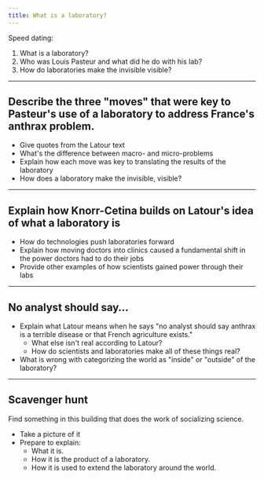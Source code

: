 ```yaml
---
title: What is a laboratory?
---
```


Speed dating:

1. What is a laboratory?
2. Who was Louis Pasteur and what did he do with his lab?
3. How do laboratories make the invisible visible?

---

## Describe the three "moves" that were key to Pasteur's use of a laboratory to address France's anthrax problem.

  - Give quotes from the Latour text
  - What's the difference between macro- and micro-problems
  - Explain how each move was key to translating the results of the laboratory
  - How does a laboratory make the invisible, visible?


---


## Explain how Knorr-Cetina builds on Latour's idea of what a laboratory is

- How do technologies push laboratories forward
- Explain how moving doctors into clinics caused a fundamental shift in the power doctors had to do their jobs
- Provide other examples of how scientists gained power through their labs



---

## No analyst should say…

- Explain what Latour means when he says "no analyst should say anthrax is a terrible disease or that French agriculture exists."
  - What else isn't real according to Latour?
  - How do scientists and laboratories make all of these things real?
- What is wrong with categorizing the world as "inside" or "outside" of the laboratory?

---


## Scavenger hunt

Find something in this building that does the work of socializing science.
- Take a picture of it
- Prepare to explain:
  - What it is.
  - How it is the product of a laboratory.
  - How it is used to extend the laboratory around the world.

